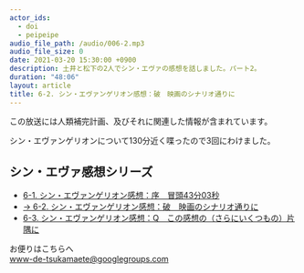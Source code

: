 ```yaml
---
actor_ids:
  - doi
  - peipeipe
audio_file_path: /audio/006-2.mp3
audio_file_size: 0
date: 2021-03-20 15:30:00 +0900
description: 土井と松下の2人でシン・エヴァの感想を話しました。パート2。
duration: "48:06"
layout: article
title: 6-2. シン・エヴァンゲリオン感想：破　映画のシナリオ通りに
---
```

この放送には人類補完計画、及びそれに関連した情報が含まれています。


シン・エヴァンゲリオンについて130分近く喋ったので3回にわけました。


## シン・エヴァ感想シリーズ
- [6-1. シン・エヴァンゲリオン感想：序　冒頭43分03秒](https://www-de-tsukamaete.github.io/episode/6-1)
- [→ 6-2. シン・エヴァンゲリオン感想：破　映画のシナリオ通りに](https://www-de-tsukamaete.github.io/episode/6-2)
- [6-3. シン・エヴァンゲリオン感想：Q　この感想の（さらにいくつもの）片隅に](https://www-de-tsukamaete.github.io/episode/6-3)


お便りはこちらへ<br/>
www-de-tsukamaete@googlegroups.com
